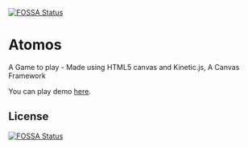 [![FOSSA Status](https://app.fossa.io/api/projects/git%2Bgithub.com%2Fmayank%2FAtomos.svg?type=shield)](https://app.fossa.io/projects/git%2Bgithub.com%2Fmayank%2FAtomos?ref=badge_shield)

Atomos
==============

A Game to play - Made using HTML5 canvas and Kinetic.js, A Canvas Framework 

You can play demo [here](http://chain-reaction.jit.su).


## License
[![FOSSA Status](https://app.fossa.io/api/projects/git%2Bgithub.com%2Fmayank%2FAtomos.svg?type=large)](https://app.fossa.io/projects/git%2Bgithub.com%2Fmayank%2FAtomos?ref=badge_large)